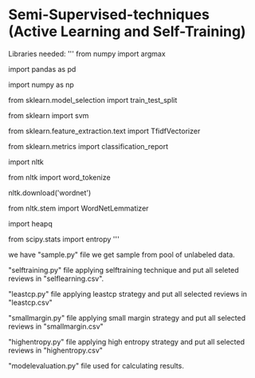 #  Semi-Supervised-techniques (Active Learning and Self-Training)

Libraries needed:
'''
from numpy import argmax

import pandas as pd

import numpy as np

from sklearn.model_selection import train_test_split

from sklearn import svm


from sklearn.feature_extraction.text import TfidfVectorizer

from sklearn.metrics import classification_report

import nltk

from nltk import word_tokenize

nltk.download('wordnet')

from nltk.stem import WordNetLemmatizer

import heapq

from scipy.stats import entropy
'''

we have "sample.py" file we get sample from pool of unlabeled data.

"selftraining.py" file applying selftraining technique and put all seleted reviews in "selflearning.csv". 

"leastcp.py" file applying leastcp strategy and put all selected reviews in "leastcp.csv"

"smallmargin.py" file applying small margin strategy and put all selected reviews in "smallmargin.csv"

"highentropy.py" file applying high entropy strategy and put all selected reviews in "highentropy.csv"

"modelevaluation.py" file used for calculating results.
